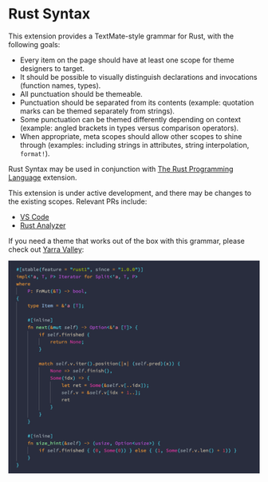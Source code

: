 # Rust Syntax

This extension provides a TextMate-style grammar for Rust, with the following goals:

- Every item on the page should have at least one scope for theme designers to target.
- It should be possible to visually distinguish declarations and invocations (function names, types).
- All punctuation should be themeable.
- Punctuation should be separated from its contents (example: quotation marks can be themed separately from strings).
- Some punctuation can be themed differently depending on context (example: angled brackets in types versus comparison operators).
- When appropriate, meta scopes should allow other scopes to shine through (examples: including strings in attributes, string interpolation, `format!`).

Rust Syntax may be used in conjunction with [The Rust Programming Language][] extension.

This extension is under active development, and there may be changes to the existing scopes. Relevant PRs include:

- [VS Code](https://github.com/microsoft/vscode/pull/108254)
- [Rust Analyzer](https://github.com/rust-analyzer/rust-analyzer/pull/6137)

If you need a theme that works out of the box with this grammar, please check out [Yarra Valley][]:

![Yarra Valley](./images/rust.png)

[The Rust Programming Language]: https://marketplace.visualstudio.com/items?itemName=rust-lang.rust
[Yarra Valley]: https://marketplace.visualstudio.com/items?itemName=dustypomerleau.yarra-valley
